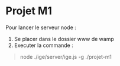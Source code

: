 Projet M1
=========
Pour lancer le serveur node :
1.  Se placer dans le dossier www de wamp   
2.  Executer la commande :
> node ./ige/server/ige.js -g ./projet-m1


